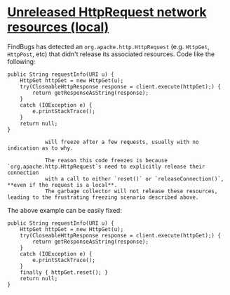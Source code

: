 # [Unreleased HttpRequest network resources (local)](http://fb-contrib.sourceforge.net/bugdescriptions.html#HCP_HTTP_REQUEST_RESOURCES_NOT_FREED_LOCAL)

FindBugs has detected an `org.apache.http.HttpRequest` (e.g. `HttpGet`, `HttpPost`, etc)
            that didn't release its associated resources.  Code like the following:   

    public String requestInfo(URI u) {
        HttpGet httpGet = new HttpGet(u);
        try(CloseableHttpResponse response = client.execute(httpGet);) {
            return getResponseAsString(response);
        }
        catch (IOException e) {
            e.printStackTrace();
        }
        return null;
    }

				will freeze after a few requests, usually with no indication as to why. 

				The reason this code freezes is because `org.apache.http.HttpRequest`s need to explicitly release their connection
				with a call to either `reset()` or `releaseConnection()`, **even if the request is a local**.
				The garbage collector will not release these resources, leading to the frustrating freezing scenario described above.

The above example can be easily fixed:  

    public String requestInfo(URI u) {
        HttpGet httpGet = new HttpGet(u);
        try(CloseableHttpResponse response = client.execute(httpGet);) {
            return getResponseAsString(response);
        }
        catch (IOException e) {
            e.printStackTrace();
        }
        finally { httpGet.reset(); }
        return null;
    }